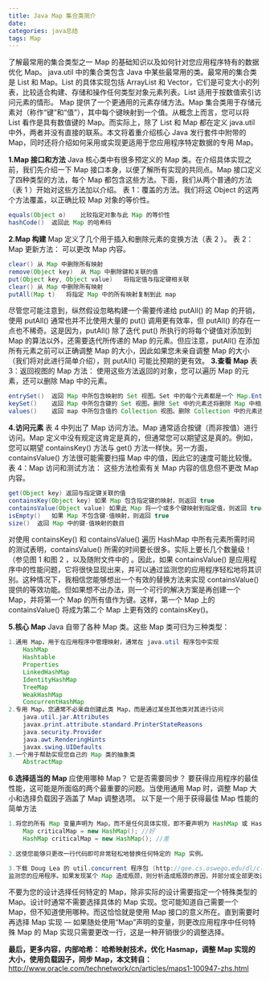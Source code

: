 ```yaml
---
title: Java Map 集合类简介
date: 
categories: java总结
tags: Map
---
```

了解最常用的集合类型之一 Map 的基础知识以及如何针对您应用程序特有的数据优化 Map。
java.util 中的集合类包含 Java 中某些最常用的类。最常用的集合类是 List 和 Map。List 的具体实现包括 ArrayList 和 Vector，它们是可变大小的列表，比较适合构建、存储和操作任何类型对象元素列表。List 适用于按数值索引访问元素的情形。
Map 提供了一个更通用的元素存储方法。Map 集合类用于存储元素对（称作“键”和“值”），其中每个键映射到一个值。从概念上而言，您可以将 List 看作是具有数值键的 Map。而实际上，除了 List 和 Map 都在定义 java.util 中外，两者并没有直接的联系。本文将着重介绍核心 Java 发行套件中附带的 Map，同时还将介绍如何采用或实现更适用于您应用程序特定数据的专用 Map。
<!-- more -->
**1.Map 接口和方法**
Java 核心类中有很多预定义的 Map 类。在介绍具体实现之前，我们先介绍一下 Map 接口本身，以便了解所有实现的共同点。Map 接口定义了四种类型的方法，每个 Map 都包含这些方法。下面，我们从两个普通的方法（表 1 ）开始对这些方法加以介绍。
表 1：覆盖的方法。我们将这 Object 的这两个方法覆盖，以正确比较 Map 对象的等价性。
``` java
equals(Object o)	比较指定对象与此 Map 的等价性
hashCode()	返回此 Map 的哈希码
```
**2.Map 构建**
Map 定义了几个用于插入和删除元素的变换方法（表 2 ）。
表 2：Map 更新方法： 可以更改 Map 内容。
``` java
clear()	从 Map 中删除所有映射
remove(Object key)	从 Map 中删除键和关联的值
put(Object key, Object value)	将指定值与指定键相关联
clear()	从 Map 中删除所有映射
putAll(Map t)	将指定 Map 中的所有映射复制到此 map
```
尽管您可能注意到，纵然假设忽略构建一个需要传递给 putAll() 的 Map 的开销，使用 putAll() 通常也并不比使用大量的 put() 调用更有效率，但 putAll() 的存在一点也不稀奇。这是因为，putAll() 除了迭代 put() 所执行的将每个键值对添加到 Map 的算法以外，还需要迭代所传递的 Map 的元素。但应注意，putAll() 在添加所有元素之前可以正确调整 Map 的大小，因此如果您未亲自调整 Map 的大小（我们将对此进行简单介绍），则 putAll() 可能比预期的更有效。
**3.查看 Map**
表 3：返回视图的 Map 方法： 使用这些方法返回的对象，您可以遍历 Map 的元素，还可以删除 Map 中的元素。
``` java
entrySet()	返回 Map 中所包含映射的 Set 视图。Set 中的每个元素都是一个 Map.Entry 对象，可以使用 getKey() 和 getValue() 方法（还有一个 setValue() 方法）访问后者的键元素和值元素
keySet()	返回 Map 中所包含键的 Set 视图。删除 Set 中的元素还将删除 Map 中相应的映射（键和值）
values()	返回 map 中所包含值的 Collection 视图。删除 Collection 中的元素还将删除 Map 中相应的映射（键和值）
```
**4.访问元素**
表 4 中列出了 Map 访问方法。Map 通常适合按键（而非按值）进行访问。Map 定义中没有规定这肯定是真的，但通常您可以期望这是真的。例如，您可以期望 containsKey() 方法与 get() 方法一样快。另一方面，containsValue() 方法很可能需要扫描 Map 中的值，因此它的速度可能比较慢。
表 4：Map 访问和测试方法： 这些方法检索有关 Map 内容的信息但不更改 Map 内容。
``` java
get(Object key)	返回与指定键关联的值
containsKey(Object key)	如果 Map 包含指定键的映射，则返回 true
containsValue(Object value)	如果此 Map 将一个或多个键映射到指定值，则返回 true
isEmpty()	如果 Map 不包含键-值映射，则返回 true
size()	返回 Map 中的键-值映射的数目
```
对使用 containsKey() 和 containsValue() 遍历 HashMap 中所有元素所需时间的测试表明，containsValue() 所需的时间要长很多。实际上要长几个数量级！（参见图 1 和图 2 ，以及随附文件中的 。因此，如果 containsValue() 是应用程序中的性能问题，它将很快显现出来，并可以通过监测您的应用程序轻松地将其识别。这种情况下，我相信您能够想出一个有效的替换方法来实现 containsValue() 提供的等效功能。但如果想不出办法，则一个可行的解决方案是再创建一个 Map，并将第一个 Map 的所有值作为键。这样，第一个 Map 上的 containsValue() 将成为第二个 Map 上更有效的 containsKey()。

**5.核心 Map**
Java 自带了各种 Map 类。这些 Map 类可归为三种类型：
``` java
1.通用 Map，用于在应用程序中管理映射，通常在 java.util 程序包中实现
	HashMap
	Hashtable
	Properties
	LinkedHashMap
	IdentityHashMap
	TreeMap
	WeakHashMap
	ConcurrentHashMap
2.专用 Map，您通常不必亲自创建此类 Map，而是通过某些其他类对其进行访问
	java.util.jar.Attributes
	javax.print.attribute.standard.PrinterStateReasons
	java.security.Provider
	java.awt.RenderingHints
	javax.swing.UIDefaults
3.一个用于帮助实现您自己的 Map 类的抽象类
	AbstractMap
```
**6.选择适当的 Map**
应使用哪种 Map？ 它是否需要同步？ 要获得应用程序的最佳性能，这可能是所面临的两个最重要的问题。当使用通用 Map 时，调整 Map 大小和选择负载因子涵盖了 Map 调整选项。
以下是一个用于获得最佳 Map 性能的简单方法
``` java
1.将您的所有 Map 变量声明为 Map，而不是任何具体实现，即不要声明为 HashMap 或 Hashtable，或任何其他 Map 类实现。
	Map criticalMap = new HashMap(); //好
	HashMap criticalMap = new HashMap(); //差
 
2.这使您能够只更改一行代码即可非常轻松地替换任何特定的 Map 实例。

3.下载 Doug Lea 的 util.concurrent 程序包 (http://gee.cs.oswego.edu/dl/classes/EDU/oswego/cs/dl/util/concurrent/intro.html)。将 ConcurrentHashMap 用作默认 Map。当移植到 1.5 版时，将 java.util.concurrent.ConcurrentHashMap 用作您的默认 Map。不要将 ConcurrentHashMap 包装在同步的包装器中，即使它将用于多个线程。使用默认大小和负载因子。
监测您的应用程序。如果发现某个 Map 造成瓶颈，则分析造成瓶颈的原因，并部分或全部更改该 Map 的以下内容：Map 类；Map 大小；负载因子；关键对象 equals() 方法实现。专用的 Map 的基本上都需要特殊用途的定制 Map 实现，否则通用 Map 将实现您所需的性能目标。
```
不要为您的设计选择任何特定的 Map，除非实际的设计需要指定一个特殊类型的 Map。设计时通常不需要选择具体的 Map 实现。您可能知道自己需要一个 Map，但不知道使用哪种。而这恰恰就是使用 Map 接口的意义所在。直到需要时再选择 Map 实现 — 如果随处使用“Map”声明的变量，则更改应用程序中任何特殊 Map 的 Map 实现只需要更改一行，这是一种开销很少的调整选择。



**最后，更多内容，内部哈希： 哈希映射技术，优化 Hasmap，调整 Map 实现的大小，使用负载因子，同步 Map，本文转自：**
http://www.oracle.com/technetwork/cn/articles/maps1-100947-zhs.html